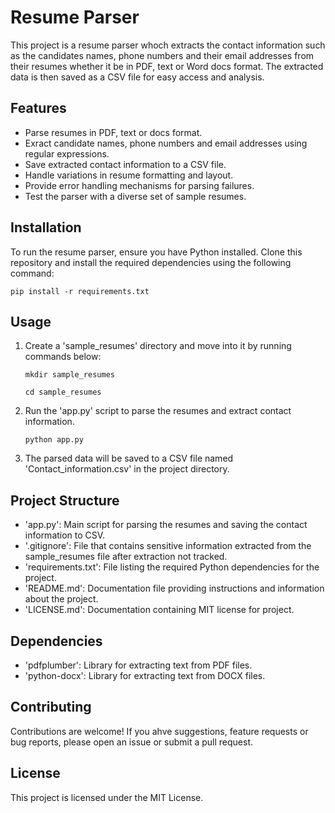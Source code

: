 # Resume Parser

This project is a resume parser whoch extracts the contact information such as the candidates names, phone numbers and their email addresses from their resumes whether it be in PDF, text or Word docs format. The extracted data is then saved as a CSV file for easy access and analysis.

## Features

* Parse resumes in PDF, text or docs format.
* Exract candidate names, phone numbers and email addresses using regular expressions.
* Save extracted contact information to a CSV file.
* Handle variations in resume formatting and layout.
* Provide error handling mechanisms for parsing failures.
* Test the parser with a diverse set of sample resumes.

## Installation

To run the resume parser, ensure you have Python installed. Clone this repository and install the required dependencies using the following command:

`pip install -r requirements.txt`

## Usage

1. Create a 'sample_resumes' directory and move into it by running commands below:

   `mkdir sample_resumes`

   `cd sample_resumes`
2. Run the 'app.py' script to parse the resumes and extract contact information.

   `python app.py`
3. The parsed data will be saved to a CSV file named 'Contact_information.csv' in the project directory.

## Project Structure

* 'app.py': Main script for parsing the resumes and saving the contact information to CSV.
* '.gitignore': File that contains sensitive information extracted from the sample_resumes file after extraction not tracked.
* 'requirements.txt': File listing the required Python dependencies for the project.
* 'README.md': Documentation file providing instructions and information about the project.
* 'LICENSE.md': Documentation containing MIT license for project.

## Dependencies

* 'pdfplumber': Library for extracting text from PDF files.
* 'python-docx': Library for extracting text from DOCX files.

## Contributing

Contributions are welcome! If you ahve suggestions, feature requests or bug reports, please open an issue or submit a pull request.

## License

This project is licensed under the MIT License.
